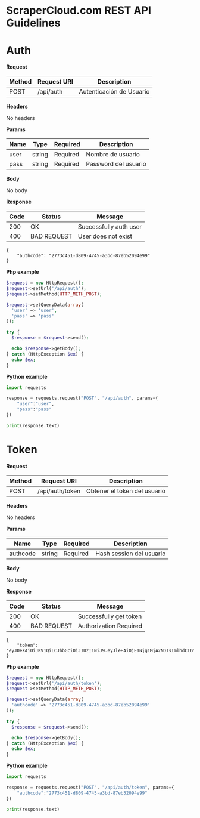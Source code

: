 # ScraperCloud.com REST API Guidelines

# Auth

**Request**

 Method | Request URI | Description
------- | ----------- | ------------
POST | /api/auth | Autenticación de Usuario

**Headers**

No headers

**Params**

 Name | Type | Required | Description
---- | ----- | -------- | ------------
user | string | Required | Nombre de usuario
pass | string | Required | Password del usuario

**Body**

No body

**Response**

Code | Status | Message
---- | ------ | -------
200 | OK | Successfully auth user
400 | BAD REQUEST | User does not exist

```
{
    "authcode": "2773c451-d809-4745-a3bd-87eb52094e99"
}
```
**Php example**

```php
$request = new HttpRequest();
$request->setUrl('/api/auth');
$request->setMethod(HTTP_METH_POST);

$request->setQueryData(array(
  'user' => 'user',
  'pass' => 'pass'
));

try {
  $response = $request->send();

  echo $response->getBody();
} catch (HttpException $ex) {
  echo $ex;
}
```

**Python example**

```python
import requests

response = requests.request("POST", "/api/auth", params={
    "user":"user",
    "pass":"pass"
})

print(response.text)
```

# Token

**Request**

 Method | Request URI | Description
------- | ----------- | ------------
POST | /api/auth/token | Obtener el token del usuario

**Headers**

No headers

**Params**

 Name | Type | Required | Description
---- | ----- | -------- | ------------
authcode | string | Required | Hash session del usuario

**Body**

No body

**Response**

Code | Status | Message
---- | ------ | -------
200 | OK | Successfully get token
400 | BAD REQUEST | Authorization Required

```
{
    "token": "eyJ0eXAiOiJKV1QiLCJhbGciOiJIUzI1NiJ9.eyJleHAiOjE1Njg1MjA2NDIsImlhdCI6MTUzNjk4NDY0Miwic3ViIjoiMjc3M2M0NTEtZDgwOS00NzQ1LWEzYmQtODdlYjUyMDk0ZTk5In0.LJN2uKJT8REBeH8WhljJAM3JGCiklXJS29Htn5SZP4A"
}
```

**Php example**

```php
$request = new HttpRequest();
$request->setUrl('/api/auth/token');
$request->setMethod(HTTP_METH_POST);

$request->setQueryData(array(
  'authcode' => '2773c451-d809-4745-a3bd-87eb52094e99'
));

try {
  $response = $request->send();

  echo $response->getBody();
} catch (HttpException $ex) {
  echo $ex;
}
```

**Python example**

```python
import requests

response = requests.request("POST", "/api/auth/token", params={
    "authcode":"2773c451-d809-4745-a3bd-87eb52094e99"
})

print(response.text)
```
